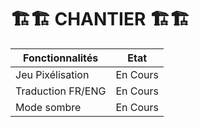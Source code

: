 # 🏗️🏗️ CHANTIER 🏗️🏗️

| Fonctionnalités   | Etat     |
| ----------------- | -------- |
| Jeu Pixélisation  | En Cours |
| Traduction FR/ENG | En Cours |
| Mode sombre       | En Cours |
